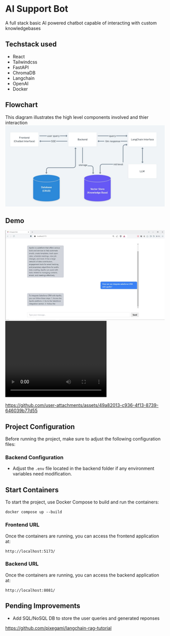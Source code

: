 # AI Support Bot

A full stack basic AI powered chatbot capable of interacting with custom knowledgebases

## Techstack used
- React
- Tailwindcss
- FastAPI
- ChromaDB
- Langchain
- OpenAI
- Docker


## Flowchart
This diagram illustrates the high level components involved and thier interaction
<img src="./media/flowchart.JPG" alt="Flowchart"/>

## Demo
<img src="./media/chatbot.JPG" alt="Chatbot"/>

<video width="320" height="240" controls>
  <source src="./media/ai_support_bot_demo.mp4" type="video/mp4">
</video>


https://github.com/user-attachments/assets/49a82013-c936-4f13-8739-646039b77d55





## Project Configuration
Before running the project, make sure to adjust the following configuration files:

### Backend Configuration
- Adjust the `.env` file located in the backend folder if any environment variables need modification.



## Start Containers
To start the project, use Docker Compose to build and run the containers:
```
docker compose up --build
```

### Frontend URL
Once the containers are running, you can access the frontend application at:
```
http://localhost:5173/
```

### Backend URL
Once the containers are running, you can access the backend application at:
```
http://localhost:8081/
```

## Pending Improvements
- Add SQL/NoSQL DB to store the user queries and generated reponses

https://github.com/pixegami/langchain-rag-tutorial
